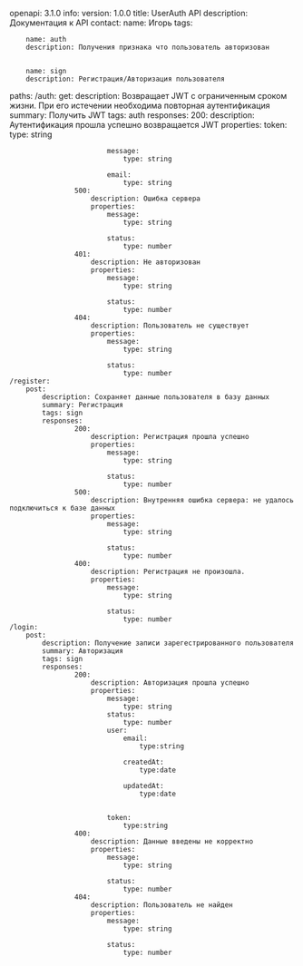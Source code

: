 openapi: 3.1.0
info:
    version: 1.0.0
    title: UserAuth API
    description: Документация к API
    contact:
        name: Игорь
tags: 
    
        name: auth
        description: Получения признака что пользователь авторизован
    
    
        name: sign
        description: Регистрация/Авторизация пользователя
paths: 
    /auth: 
        get: 
            description: Возвращает JWT с ограниченным сроком жизни. При его истечении необходима повторная аутентификация
            summary: Получить JWT
            tags: auth
            responses: 
                    200: 
                        description: Аутентификация прошла успешно возвращается JWT
                        properties: 
                            token: 
                                type: string
                            
                            message: 
                                type: string
                            
                            email:
                                type: string  
                    500: 
                        description: Ошибка сервера
                        properties: 
                            message: 
                                type: string
                            
                            status: 
                                type: number
                    401: 
                        description: Не авторизован
                        properties: 
                            message: 
                                type: string
                            
                            status: 
                                type: number
                    404: 
                        description: Пользователь не существует
                        properties: 
                            message: 
                                type: string
                            
                            status: 
                                type: number
    /register: 
        post: 
            description: Сохраняет данные пользователя в базу данных
            summary: Регистрация
            tags: sign
            responses: 
                    200: 
                        description: Регистрация прошла успешно
                        properties: 
                            message: 
                                type: string
                            
                            status:
                                type: number
                    500: 
                        description: Внутренняя ошибка сервера: не удалось подключиться к базе данных
                        properties: 
                            message: 
                                type: string
                            
                            status: 
                                type: number
                    400: 
                        description: Регистрация не произошла.
                        properties: 
                            message: 
                                type: string
                            
                            status: 
                                type: number
    /login: 
        post: 
            description: Получение записи зарегестрированного пользователя
            summary: Авторизация
            tags: sign
            responses: 
                    200: 
                        description: Авторизация прошла успешно
                        properties: 
                            message: 
                                type: string
                            status:
                                type: number
                            user:
                                email:
                                    type:string
                                
                                createdAt:
                                    type:date
                                
                                updatedAt:
                                    type:date
                                
                            
                            token:
                                type:string
                    400: 
                        description: Данные введены не корректно
                        properties: 
                            message: 
                                type: string
                            
                            status: 
                                type: number
                    404: 
                        description: Пользователь не найден
                        properties: 
                            message: 
                                type: string
                            
                            status: 
                                type: number